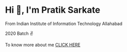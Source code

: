 # Hi 👋, I'm Pratik Sarkate

From Indian Institute of Information Technology Allahabad

2020 Batch ✌

To know more about me
[CLICK HERE](https://github.com/Pratik-Sarkate)